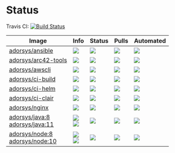 # Status
Travis CI: [![Build Status](https://img.shields.io/travis/adorsys/dockerhub-pipeline-images/master.svg?longCache=true&style=flat-square)](https://travis-ci.org/adorsys/dockerhub-pipeline-images)

|  &nbsp; &nbsp; &nbsp; &nbsp; &nbsp; &nbsp; Image &nbsp; &nbsp; &nbsp; &nbsp; &nbsp; &nbsp; | Info | Status | Pulls | Automated |
| ----- | ---- | ------ | ----- | ----- |
| [adorsys/ansible](https://hub.docker.com/r/adorsys/ansible/) | [![](https://img.shields.io/microbadger/image-size/adorsys/ansible.svg?longCache=true&style=flat-square)](https://microbadger.com/images/adorsys/ansible) | ![](https://img.shields.io/docker/build/adorsys/ansible.svg?longCache=true&style=flat-square) | ![](https://img.shields.io/docker/pulls/adorsys/ansible.svg?longCache=true&style=flat-square) | ![](https://img.shields.io/docker/automated/adorsys/ansible.svg?longCache=true&style=flat-square) |
| [adorsys/arc42-tools](https://hub.docker.com/r/adorsys/arc42-tools/) | [![](https://img.shields.io/microbadger/image-size/adorsys/arc42-tools.svg?longCache=true&style=flat-square)](https://microbadger.com/images/adorsys/arc42-tools) | ![](https://img.shields.io/docker/build/adorsys/arc42-tools.svg?longCache=true&style=flat-square) | ![](https://img.shields.io/docker/pulls/adorsys/arc42-tools.svg?longCache=true&style=flat-square) | ![](https://img.shields.io/docker/automated/adorsys/arc42-tools.svg?longCache=true&style=flat-square) |
| [adorsys/awscli](https://hub.docker.com/r/adorsys/awscli/) | [![](https://img.shields.io/microbadger/image-size/adorsys/awscli.svg?longCache=true&style=flat-square)](https://microbadger.com/images/adorsys/awscli) | ![](https://img.shields.io/docker/build/adorsys/awscli.svg?longCache=true&style=flat-square) | ![](https://img.shields.io/docker/pulls/adorsys/awscli.svg?longCache=true&style=flat-square) | ![](https://img.shields.io/docker/automated/adorsys/awscli.svg?longCache=true&style=flat-square) |
| [adorsys/ci-build](https://hub.docker.com/r/adorsys/ci-build/) | [![](https://img.shields.io/microbadger/image-size/adorsys/ci-build.svg?longCache=true&style=flat-square)](https://microbadger.com/images/adorsys/ci-build) | ![](https://img.shields.io/docker/build/adorsys/ci-build.svg?longCache=true&style=flat-square) | ![](https://img.shields.io/docker/pulls/adorsys/ci-build.svg?longCache=true&style=flat-square) | ![](https://img.shields.io/docker/automated/adorsys/ci-build.svg?longCache=true&style=flat-square) |
| [adorsys/ci-helm](https://hub.docker.com/r/adorsys/ci-helm/) | [![](https://img.shields.io/microbadger/image-size/adorsys/ci-helm.svg?longCache=true&style=flat-square)](https://microbadger.com/images/adorsys/ci-helm) | ![](https://img.shields.io/docker/build/adorsys/ci-helm.svg?longCache=true&style=flat-square) | ![](https://img.shields.io/docker/pulls/adorsys/ci-helm.svg?longCache=true&style=flat-square) | ![](https://img.shields.io/docker/automated/adorsys/ci-helm.svg?longCache=true&style=flat-square) |
| [adorsys/ci-clair](https://hub.docker.com/r/adorsys/ci-clair/) | [![](https://img.shields.io/microbadger/image-size/adorsys/ci-clair.svg?longCache=true&style=flat-square)](https://microbadger.com/images/adorsys/ci-clair) | ![](https://img.shields.io/docker/build/adorsys/ci-clair.svg?longCache=true&style=flat-square) | ![](https://img.shields.io/docker/pulls/adorsys/ci-clair.svg?longCache=true&style=flat-square) | ![](https://img.shields.io/docker/automated/adorsys/ci-clair.svg?longCache=true&style=flat-square) |
| [adorsys/nginx](https://hub.docker.com/r/adorsys/nginx/) | [![](https://img.shields.io/microbadger/image-size/adorsys/nginx.svg?longCache=true&style=flat-square)](https://microbadger.com/images/adorsys/nginx) | ![](https://img.shields.io/docker/build/adorsys/nginx.svg?longCache=true&style=flat-square) | ![](https://img.shields.io/docker/pulls/adorsys/nginx.svg?longCache=true&style=flat-square) | ![](https://img.shields.io/docker/automated/adorsys/nginx.svg?longCache=true&style=flat-square) |
| [adorsys/java:8](https://hub.docker.com/r/adorsys/java/) <br> [adorsys/java:11](https://hub.docker.com/r/adorsys/java/) | [![](https://img.shields.io/microbadger/image-size/adorsys/java/8.svg?longCache=true&style=flat-square)](https://microbadger.com/images/adorsys/java:8)<br>[![](https://img.shields.io/microbadger/image-size/adorsys/java/11.svg?longCache=true&style=flat-square)](https://microbadger.com/images/adorsys/java:11) | ![](https://img.shields.io/docker/build/adorsys/java.svg?longCache=true&style=flat-square) | ![](https://img.shields.io/docker/pulls/adorsys/java.svg?longCache=true&style=flat-square) | ![](https://img.shields.io/docker/automated/adorsys/java.svg?longCache=true&style=flat-square) |
| [adorsys/node:8](https://hub.docker.com/r/adorsys/node/) <br> [adorsys/node:10](https://hub.docker.com/r/adorsys/node/) | [![](https://img.shields.io/microbadger/image-size/adorsys/node/8.svg?longCache=true&style=flat-square)](https://microbadger.com/images/adorsys/node:8)<br>[![](https://img.shields.io/microbadger/image-size/adorsys/node/10.svg?longCache=true&style=flat-square)](https://microbadger.com/images/adorsys/node:10) | ![](https://img.shields.io/docker/build/adorsys/node.svg?longCache=true&style=flat-square) | ![](https://img.shields.io/docker/pulls/adorsys/node.svg?longCache=true&style=flat-square) | ![](https://img.shields.io/docker/automated/adorsys/node.svg?longCache=true&style=flat-square) |
